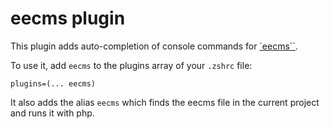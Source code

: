# eecms plugin

This plugin adds auto-completion of console commands for
[`eecms``](https://github.com/ExpressionEngine/ExpressionEngine).

To use it, add `eecms` to the plugins array of your `.zshrc` file:

```
plugins=(... eecms)
```

It also adds the alias `eecms` which finds the eecms file in the current project
and runs it with php.
